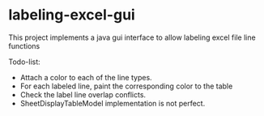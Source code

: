 # labeling-excel-gui
This project implements a java gui interface to allow labeling excel file line functions

Todo-list:
* Attach a color to each of the line types.
* For each labeled line, paint the corresponding color to the table
* Check the label line overlap conflicts.
* SheetDisplayTableModel implementation is not perfect.
